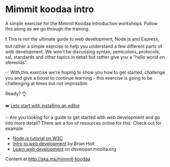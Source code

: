 # Mimmit koodaa intro

A simple exercise for the Mimmit Koodaa introduction workshops. Follow this along as we go through the training.

:exclamation: This is not the ultimate guide to web development, Node.js and Express, but rather a simple exercise to help you understand a few different parts of web development. We won't be discussing syntax, semicolons, protocols, ssl, standards and other topics in detail but rather give you a "hello world on stereoids".

:white_check_mark: With this exercise we're hoping to show you how to get started, challenge you and give a boost to continue learning - this exercise is going to be challenging at times but not impossible.

Ready? :ok_hand: 

:arrow_right: [Lets start with installing an editor](https://github.com/DrazenDodik/mimmitkoodaa/blob/master/mimmitkoodaa-intro/part1_choosingAnEditor.md)

:bulb: Are you looking for a guide to get started with web development and go into more detail? There are a ton of resources online for this. Check out for example
* [Node.js tutorial on W3C](https://www.w3schools.com/nodejs/)
* [Intro to web development](https://btholt.github.io/intro-to-web-dev-v2/) by Brian Holt
* [Learn web development](https://developer.mozilla.org/en-US/docs/Learn/Getting_started_with_the_web) on developer.mozilla.org

Content at http://aka.ms/mimmit-koodaa
